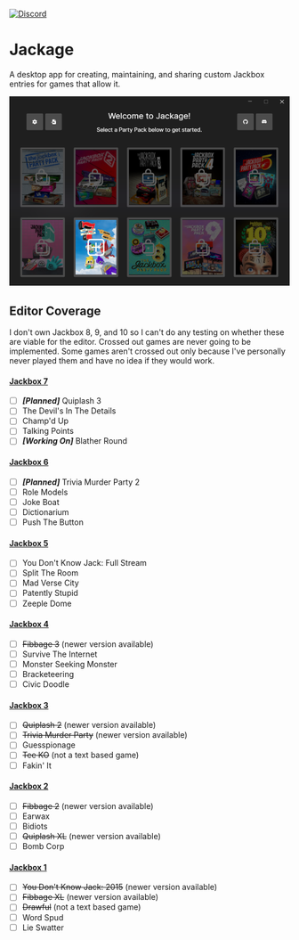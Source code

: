 [![Discord](https://discordapp.com/api/guilds/257698577894080512/widget.png "Discord Support Server")](https://discord.gg/yd8x2wM)  

# Jackage
A desktop app for creating, maintaining, and sharing custom Jackbox entries for games that allow it.

![Main Window Image](.github/mainwindow.png)

## Editor Coverage
I don't own Jackbox 8, 9, and 10 so I can't do any testing on whether these are viable for the editor. Crossed out games are never going to be implemented. Some games aren't crossed out only because I've personally never played them and have no idea if they would work.

#### [Jackbox 7](https://www.jackboxgames.com/party-pack-seven/)
- [ ] ***[Planned]*** Quiplash 3 
- [ ] The Devil's In The Details
- [ ] Champ'd Up
- [ ] Talking Points
- [ ] ***[Working On]*** Blather Round

#### [Jackbox 6](https://www.jackboxgames.com/party-pack-six/)
- [ ] ***[Planned]*** Trivia Murder Party 2 
- [ ] Role Models
- [ ] Joke Boat
- [ ] Dictionarium
- [ ] Push The Button

#### [Jackbox 5](https://www.jackboxgames.com/party-pack-five/)
- [ ] You Don't Know Jack: Full Stream
- [ ] Split The Room
- [ ] Mad Verse City
- [ ] Patently Stupid
- [ ] Zeeple Dome

#### [Jackbox 4](https://www.jackboxgames.com/party-pack-four/)
- [ ] ~~Fibbage 3~~ (newer version available)
- [ ] Survive The Internet
- [ ] Monster Seeking Monster
- [ ] Bracketeering
- [ ] Civic Doodle

#### [Jackbox 3](https://www.jackboxgames.com/party-pack-three/)
- [ ] ~~Quiplash 2~~ (newer version available)
- [ ] ~~Trivia Murder Party~~ (newer version available)
- [ ] Guesspionage
- [ ] ~~Tee KO~~ (not a text based game)
- [ ] Fakin' It

#### [Jackbox 2](https://www.jackboxgames.com/party-pack-two/)
- [ ] ~~Fibbage 2~~ (newer version available)
- [ ] Earwax
- [ ] Bidiots
- [ ] ~~Quiplash XL~~ (newer version available)
- [ ] Bomb Corp

#### [Jackbox 1](https://www.jackboxgames.com/party-pack/)
- [ ] ~~You Don't Know Jack: 2015~~ (newer version available)
- [ ] ~~Fibbage XL~~ (newer version available)
- [ ] ~~Drawful~~ (not a text based game)
- [ ] Word Spud
- [ ] Lie Swatter